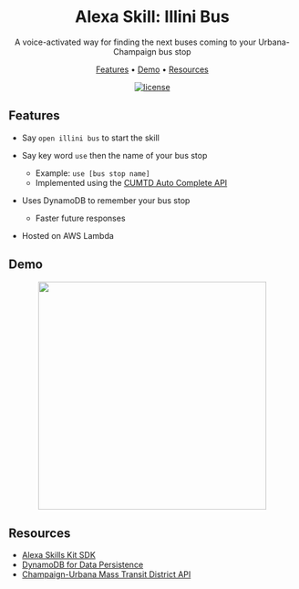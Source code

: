 
<h1 align="center">Alexa Skill: Illini Bus</h1>
<p align="center"> A voice-activated way for finding the next buses coming to your Urbana-Champaign bus stop </p>

<p align="center">
  <a href="#features">Features</a> •
  <a href="#demo">Demo</a> •
   <a href="#resources">Resources</a>
</p>

<div align="center">

<!-- <br> -->

[![license](https://img.shields.io/github/license/dec0dOS/amazing-github-template.svg?style=flat-square)](LICENSE)

</div>

## Features

- Say `open illini bus` to start the skill

- Say key word `use` then the name of your bus stop
    - Example: `use [bus stop name]`
    - Implemented using the [CUMTD Auto Complete API](https://developer.cumtd.com/documentation/autocomplete/v1.0.0/stop/)

- Uses DynamoDB to remember your bus stop
    - Faster future responses

- Hosted on AWS Lambda


## Demo
<p align="center"><img src="https://github.com/3sannasia/Alexa-Illini-Bus/assets/54860072/c8548a84-b6af-457e-a523-6ef491f5e0a7"width="400" /></p>



## Resources
- [Alexa Skills Kit SDK](https://developer.amazon.com/en-US/docs/alexa/alexa-skills-kit-sdk-for-python/overview.html)
- [DynamoDB for Data Persistence](https://developer.amazon.com/en-US/docs/alexa/hosted-skills/alexa-hosted-skills-session-persistence.html)
- [Champaign-Urbana Mass Transit District API](https://developer.cumtd.com)


